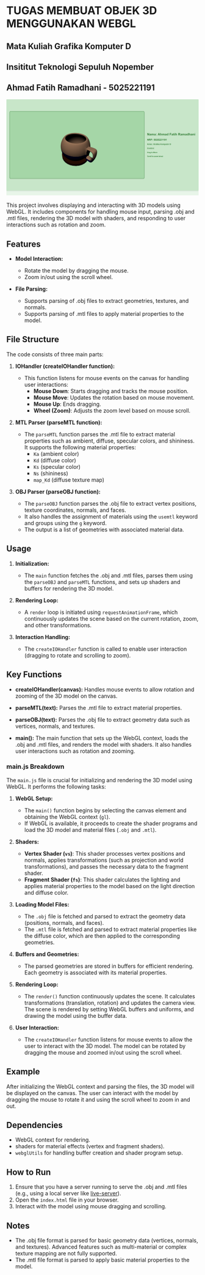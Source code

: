 # TUGAS MEMBUAT OBJEK 3D MENGGUNAKAN WEBGL

## Mata Kuliah Grafika Komputer D

## Insititut Teknologi Sepuluh Nopember

## Ahmad Fatih Ramadhani - 5025221191

![Gambar hasil](data/image.png)

This project involves displaying and interacting with 3D models using WebGL. It includes components for handling mouse input, parsing .obj and .mtl files, rendering the 3D model with shaders, and responding to user interactions such as rotation and zoom.

## Features

- **Model Interaction:**
  - Rotate the model by dragging the mouse.
  - Zoom in/out using the scroll wheel.

- **File Parsing:**
  - Supports parsing of .obj files to extract geometries, textures, and normals.
  - Supports parsing of .mtl files to apply material properties to the model.

## File Structure

The code consists of three main parts:

1. **IOHandler (createIOHandler function):**
   - This function listens for mouse events on the canvas for handling user interactions:
     - **Mouse Down**: Starts dragging and tracks the mouse position.
     - **Mouse Move**: Updates the rotation based on mouse movement.
     - **Mouse Up**: Ends dragging.
     - **Wheel (Zoom)**: Adjusts the zoom level based on mouse scroll.

2. **MTL Parser (parseMTL function):**
   - The `parseMTL` function parses the .mtl file to extract material properties such as ambient, diffuse, specular colors, and shininess. It supports the following material properties:
     - `Ka` (ambient color)
     - `Kd` (diffuse color)
     - `Ks` (specular color)
     - `Ns` (shininess)
     - `map_Kd` (diffuse texture map)

3. **OBJ Parser (parseOBJ function):**
   - The `parseOBJ` function parses the .obj file to extract vertex positions, texture coordinates, normals, and faces.
   - It also handles the assignment of materials using the `usemtl` keyword and groups using the `g` keyword.
   - The output is a list of geometries with associated material data.

## Usage

1. **Initialization:**
   - The `main` function fetches the .obj and .mtl files, parses them using the `parseOBJ` and `parseMTL` functions, and sets up shaders and buffers for rendering the 3D model.

2. **Rendering Loop:**
   - A `render` loop is initiated using `requestAnimationFrame`, which continuously updates the scene based on the current rotation, zoom, and other transformations.

3. **Interaction Handling:**
   - The `createIOHandler` function is called to enable user interaction (dragging to rotate and scrolling to zoom).

## Key Functions

- **createIOHandler(canvas):** 
  Handles mouse events to allow rotation and zooming of the 3D model on the canvas.

- **parseMTL(text):** 
  Parses the .mtl file to extract material properties.

- **parseOBJ(text):**
  Parses the .obj file to extract geometry data such as vertices, normals, and textures.

- **main():** 
  The main function that sets up the WebGL context, loads the .obj and .mtl files, and renders the model with shaders. It also handles user interactions such as rotation and zooming.

### main.js Breakdown

The `main.js` file is crucial for initializing and rendering the 3D model using WebGL. It performs the following tasks:

1. **WebGL Setup:**
   - The `main()` function begins by selecting the canvas element and obtaining the WebGL context (`gl`).
   - If WebGL is available, it proceeds to create the shader programs and load the 3D model and material files (`.obj` and `.mtl`).

2. **Shaders:**
   - **Vertex Shader (`vs`)**: This shader processes vertex positions and normals, applies transformations (such as projection and world transformations), and passes the necessary data to the fragment shader.
   - **Fragment Shader (`fs`)**: This shader calculates the lighting and applies material properties to the model based on the light direction and diffuse color.

3. **Loading Model Files:**
   - The `.obj` file is fetched and parsed to extract the geometry data (positions, normals, and faces).
   - The `.mtl` file is fetched and parsed to extract material properties like the diffuse color, which are then applied to the corresponding geometries.

4. **Buffers and Geometries:**
   - The parsed geometries are stored in buffers for efficient rendering. Each geometry is associated with its material properties.

5. **Rendering Loop:**
   - The `render()` function continuously updates the scene. It calculates transformations (translation, rotation) and updates the camera view. The scene is rendered by setting WebGL buffers and uniforms, and drawing the model using the buffer data.

6. **User Interaction:**
   - The `createIOHandler` function listens for mouse events to allow the user to interact with the 3D model. The model can be rotated by dragging the mouse and zoomed in/out using the scroll wheel.

## Example

After initializing the WebGL context and parsing the files, the 3D model will be displayed on the canvas. The user can interact with the model by dragging the mouse to rotate it and using the scroll wheel to zoom in and out.

## Dependencies

- WebGL context for rendering.
- shaders for material effects (vertex and fragment shaders).
- `webglUtils` for handling buffer creation and shader program setup.

## How to Run

1. Ensure that you have a server running to serve the .obj and .mtl files (e.g., using a local server like [live-server](https://www.npmjs.com/package/live-server)).
2. Open the `index.html` file in your browser.
3. Interact with the model using mouse dragging and scrolling.

## Notes

- The .obj file format is parsed for basic geometry data (vertices, normals, and textures). Advanced features such as multi-material or complex texture mapping are not fully supported.
- The .mtl file format is parsed to apply basic material properties to the model.

